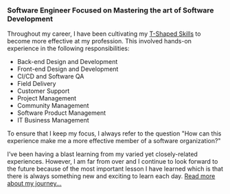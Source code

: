 ### Software Engineer Focused on Mastering the art of Software Development

Throughout my career, I have been cultivating my [T-Shaped Skills](https://en.wikipedia.org/wiki/T-shaped_skills) to become more effective at my profession. This involved hands-on experience in the following responsibilities:

- Back-end Design and Development
- Front-end Design and Development
- CI/CD and Software QA
- Field Delivery
- Customer Support
- Project Management
- Community Management
- Software Product Management
- IT Business Management

To ensure that I keep my focus, I always refer to the question "How can this experience make me a more effective member of a software organization?"

I’ve been having a blast learning from my varied yet closely-related experiences. However, I am far from over and I continue to look forward to the future because of the most important lesson I have learned which is that there is always something new and exciting to learn each day. [Read more about my journey...](http://relaxdiego.com/resume/)
